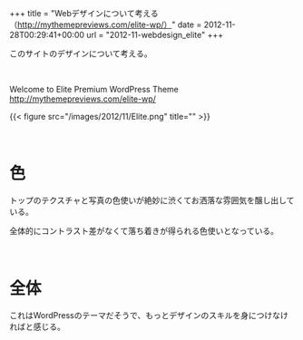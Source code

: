 +++
title = "Webデザインについて考える（http://mythemepreviews.com/elite-wp/）"
date = 2012-11-28T00:29:41+00:00
url = "2012-11-webdesign_elite"
+++
&nbsp;

このサイトのデザインについて考える。

&nbsp;

Welcome to Elite Premium WordPress Theme  
<http://mythemepreviews.com/elite-wp/>

{{< figure src="/images/2012/11/Elite.png" title="" >}}

&nbsp;

# 色

トップのテクスチャと写真の色使いが絶妙に渋くてお洒落な雰囲気を醸し出している。

全体的にコントラスト差がなくて落ち着きが得られる色使いとなっている。

&nbsp;

# 全体

これはWordPressのテーマだそうで、もっとデザインのスキルを身につけなければと感じる。
